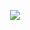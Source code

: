 <p align='center'>
    <img src="https://capsule-render.vercel.app/api?type=waving&color=#FFB6C1	&height=300&section=header&text=I%20am%20JinHui%20render&fontSize=90&animation=fadeIn&fontAlignY=38&desc=Decorate%20GitHub%20Profile%20or%20any%20Repo%20like%20me!&descAlignY=51&descAlign=62"/>
</p>
